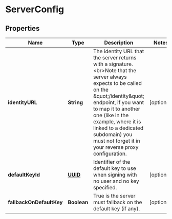 
# ServerConfig

## Properties
Name | Type | Description | Notes
------------ | ------------- | ------------- | -------------
**identityURL** | **String** | The identity URL that the server returns with a signature. &lt;br&gt;Note that the server always expects to be called on the \&quot;/identity\&quot; endpoint, if you want to map it to another one (like in the example, where it is linked to a dedicated subdomain) you must not forget it in your reverse proxy configuration.  |  [optional]
**defaultKeyId** | [**UUID**](UUID.md) | Identifier of the default key to use when signing with no user and no key specified. |  [optional]
**fallbackOnDefaultKey** | **Boolean** | True is the server must fallback on the default key (if any). |  [optional]



